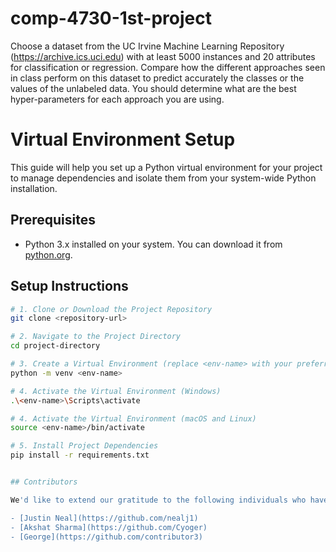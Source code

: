 # comp-4730-1st-project
Choose a dataset from the UC Irvine Machine Learning Repository (https://archive.ics.uci.edu) with at least 5000 instances and 20 attributes for classification or regression.
Compare how the different approaches seen in class perform on this dataset to predict accurately the classes or the values of the unlabeled data. You should determine what are the best hyper-parameters for each approach you are using.

# Virtual Environment Setup

This guide will help you set up a Python virtual environment for your project to manage dependencies and isolate them from your system-wide Python installation.

## Prerequisites

- Python 3.x installed on your system. You can download it from [python.org](https://www.python.org/downloads/).

## Setup Instructions

```bash
# 1. Clone or Download the Project Repository
git clone <repository-url>

# 2. Navigate to the Project Directory
cd project-directory

# 3. Create a Virtual Environment (replace <env-name> with your preferred name)
python -m venv <env-name>

# 4. Activate the Virtual Environment (Windows)
.\<env-name>\Scripts\activate

# 4. Activate the Virtual Environment (macOS and Linux)
source <env-name>/bin/activate

# 5. Install Project Dependencies
pip install -r requirements.txt


## Contributors

We'd like to extend our gratitude to the following individuals who have contributed to this project:

- [Justin Neal](https://github.com/nealj1)
- [Akshat Sharma](https://github.com/Cyoger)
- [George](https://github.com/contributor3)